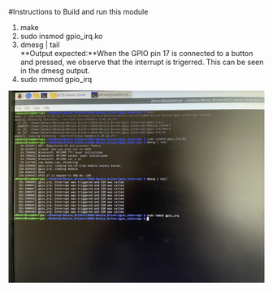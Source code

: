 #Instructions to Build and run this module

1. make  
2. sudo insmod gpio_irq.ko  
3. dmesg | tail  
**Output expected:**When the GPIO pin 17 is connected to a button and pressed, we observe that the interrupt is trigerred. This can be seen in the dmesg output.  
4. sudo rmmod gpio_irq  

![Output](Images/gpio_interrupt_output.jpg)
